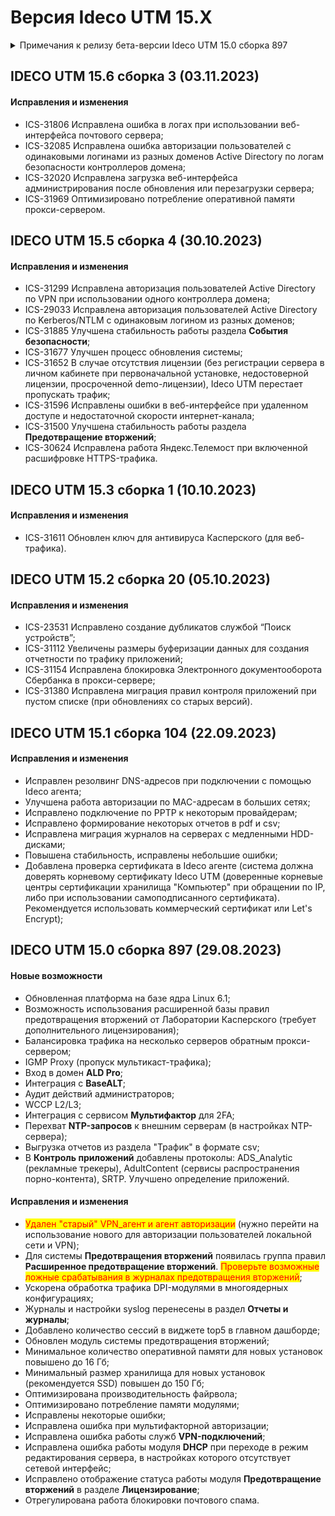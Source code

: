 # Версия Ideco UTM 15.X

<details>

<summary>Примечания к релизу бета-версии Ideco UTM 15.0 сборка 897</summary>

**Дата выхода версии**: 29.08.2023.

Техническая поддержка и обратная связь (поможет нам улучшить продукт):

* Обсудить версию в телеграмм-канале с разработчиками: [https://t.me/idecoutm](https://t.me/idecoutm)
* Портал технической поддержки: [https://help.ideco.ru/](https://help.ideco.ru/)
* Электронная почта: help@ideco.ru
* Telegram: [ideco.bot](https://telegram.im/@ideco_support_bot)


[Скачать Ideco UTM 15](https://my.ideco.ru/). \
Автоматическая регистрация тестовой лицензии: my.ideco.ru (полный функционал на 40 дней и 10 000 пользователей). 

**Важные изменения в версии Ideco UTM 15:**

* Удален "старый" VPN_агент и агент авторизации (нужно перейти на использование нового для авторизации пользователей локальной сети и VPN).

**Обновление с релизов Ideco UTM 8.12 и старше**

Обновление с релиза Ideco UTM 13 возможно через автоматические обновления (тестовый канал, будет доступна в ближайшее время). \
Обновление с релизов 8.х, 9.х, 10.х, 11.х, 12.х возможно через автоматические обновления с промежуточным обновлением до версий 9.11, 10.7, 11.10, 12.8. \
После обновлении на Ideco UTM 15 приостанавливается  синхронизация с Active Directory, если локальные пользователи Ideco UTM находятся в группах Active Directory.

**Обновление с версии Ideco UTM 7.9.9**

Прямое обновление до версии 15 напрямую невозможно.\
Возможна миграция настроек (загрузка бэкапа настроек) на предварительно установленную версию [9.11](https://storage.yandexcloud.net/ideco-utm-iso/Ideco-UTM-9-11-2.iso) и дальнейшее обновление до версии 14.0 с помощью автоматического обновления.

</details>

## IDECO UTM 15.6 сборка 3 (03.11.2023)

#### Исправления и изменения

* ICS-31806 Исправлена ошибка в логах при использовании веб-интерфейса почтового сервера;
* ICS-32085 Исправлена ошибка авторизации пользователей с одинаковыми логинами из разных доменов Active Directory по логам безопасности контроллеров домена;
* ICS-32020 Исправлена загрузка веб-интерфейса администрирования после обновления или перезагрузки сервера;
* ICS-31969 Оптимизировано потребление оперативной памяти прокси-сервером.

## IDECO UTM 15.5 сборка 4 (30.10.2023)

#### Исправления и изменения

* ICS-31299 Исправлена авторизация пользователей Active Directory по VPN при использовании одного контроллера домена;
* ICS-29033 Исправлена авторизация пользователей Active Directory по Kerberos/NTLM с одинаковым логином из разных доменов;
* ICS-31885 Улучшена стабильность работы раздела **События безопасности**;
* ICS-31677 Улучшен процесс обновления системы;
* ICS-31652 В случае отсутствия лицензии (без регистрации сервера в личном кабинете при первоначальной установке, недостоверной лицензии, просроченной demo-лицензии), Ideco UTM перестает пропускать трафик;
* ICS-31596 Исправлены ошибки в веб-интерфейсе при удаленном доступе и недостаточной скорости интернет-канала;
* ICS-31500 Улучшена стабильность работы раздела **Предотвращение вторжений**;
* ICS-30624 Исправлена работа Яндекс.Телемост при включенной расшифровке HTTPS-трафика.

## IDECO UTM 15.3 сборка 1 (10.10.2023)

#### Исправления и изменения

* ICS-31611 Обновлен ключ для антивируса Касперского (для веб-трафика).

## IDECO UTM 15.2 сборка 20 (05.10.2023)

#### Исправления и изменения

* ICS-23531 Исправлено создание дубликатов службой “Поиск устройств”;
* ICS-31112 Увеличены размеры буферизации данных для создания отчетности по трафику приложений;
* ICS-31154 Исправлена блокировка Электронного документооборота Сбербанка в прокси-сервере;
* ICS-31380 Исправлена миграция правил контроля приложений при пустом списке (при обновлениях со старых версий).

## IDECO UTM 15.1 сборка 104 (22.09.2023)

#### Исправления и изменения

* Исправлен резолвинг DNS-адресов при подключении с помощью Ideco агента;
* Улучшена работа авторизации по MAC-адресам в больших сетях;
* Исправлено подключение по PPTP к некоторым провайдерам;
* Исправлено формирование некоторых отчетов в pdf и csv;
* Исправлена миграция журналов на серверах с медленными HDD-дисками;
* Повышена стабильность, исправлены небольшие ошибки;
* Добавлена проверка сертификата в Ideco агенте (система должна доверять корневому сертификату Ideco UTM (доверенные корневые центры сертификации хранилища "Компьютер" при обращении по IP, либо при использовании самоподписанного сертификата). Рекомендуется использовать коммерческий сертификат или Let's Encrypt);

## IDECO UTM 15.0 сборка 897 (29.08.2023)

#### Новые возможности 

* Обновленная платформа на базе ядра Linux 6.1;
* Возможность использования расширенной базы правил предотвращения вторжений от Лаборатории Касперского (требует дополнительного лицензирования);
* Балансировка трафика на несколько серверов обратным прокси-сервером;
* IGMP Proxy (пропуск мультикаст-трафика);
* Вход в домен **ALD Pro**;
* Интеграция с **BaseALT**;
* Аудит действий администраторов;
* WCCP L2/L3;
* Интеграция с сервисом **Мультифактор** для 2FA;
* Перехват **NTP-запросов** к внешним серверам (в настройках NTP-сервера);
* Выгрузка отчетов из раздела "Трафик" в формате csv;
* В **Контроль приложений** добавлены протоколы: ADS_Analytic (рекламные трекеры), AdultContent (сервисы распространения порно-контента), SRTP. Улучшено определение приложений.

#### Исправления и изменения

* <mark style="color:red;">Удален "старый" VPN_агент и агент авторизации</mark> (нужно перейти на использование нового для авторизации пользователей локальной сети и VPN);
* Для системы **Предотвращения вторжений** появилась группа правил **Расширенное предотвращение вторжений**. <mark style="color:red;">Проверьте возможные ложные срабатывания в журналах предотвращения вторжений</mark>;
* Ускорена обработка трафика DPI-модулями в многоядерных конфигурациях;
* Журналы и настройки syslog перенесены в раздел **Отчеты и журналы**;
* Добавлено количество сессий в виджете top5 в главном дашборде;
* Обновлен модуль системы предотвращения вторжений;
* Минимальное количество оперативной памяти для новых установок повышено до 16 Гб;
* Минимальный размер хранилища для новых установок (рекомендуется SSD) повышен до 150 Гб;
* Оптимизирована производительность файрвола;
* Оптимизировано потребление памяти модулями;
* Исправлены некоторые ошибки;
* Исправлена ошибка при мультифакторной авторизации;
* Исправлена ошибка работы служб **VPN-подключений**;
* Исправлена ошибка работы модуля **DHCP** при переходе в режим редактирования сервера, в настройках которого отсутствует сетевой интерфейс;
* Исправлено отображение статуса работы модуля **Предотвращение вторжений** в разделе **Лицензирование**;
* Отрегулирована работа блокировки почтового спама.
